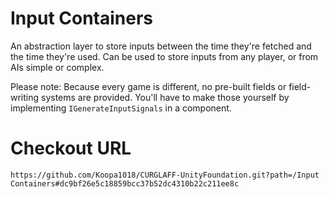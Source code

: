 # Input Containers
An abstraction layer to store inputs between the time they're fetched and the time they're used. Can be used to store inputs from any player, or from AIs simple or complex.

Please note: Because every game is different, no pre-built fields or field-writing systems are provided. You'll have to make those yourself by implementing
`IGenerateInputSignals` in a component.

# Checkout URL
```
https://github.com/Koopa1018/CURGLAFF-UnityFoundation.git?path=/Input Containers#dc9bf26e5c18859bcc37b52dc4310b22c211ee8c
```

